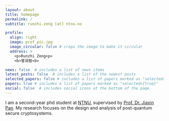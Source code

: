 ```yaml
---
layout: about
title: homepage
permalink: /
subtitle: runzhi.zeng [at] ntnu.no

profile:
  align: right
  image: prof_pic.jpg
  image_circular: false # crops the image to make it circular
  address: >
    <p>Runzhi Zeng<p>
    <b>曾润智<b>

news: false  # includes a list of news items
latest_posts: false  # includes a list of the newest posts
selected_papers: false # includes a list of papers marked as "selected={true}"
papers: true # includes a list of papers marked as "selected={true}"
social: false  # includes social icons at the bottom of the page
---
```


I am a second-year phd student at [NTNU](https://www.ntnu.no/), supervised by [Prof. Dr. Jiaxin Pan](https://sites.google.com/view/jiaxinpan). My research focuses on the design and analysis of post-quantum secure cryptosystems.


<!--
* Authenticated Key Exchange (AKE), including
  * Tight security of AKE protocols
  * Password-based AKE protocols
* Lattice-based Cryptography, including
  * design of efficient lattice-based cryptosystem, and
  * security analysis in quantum idealized models, e.g., quantum random oracle model and quantum ideal cipher model.-->
<!--h2>Review</h2>


<!-- Write your biography here. Tell the world about yourself. Link to your favorite [subreddit](http://reddit.com). You can put a picture in, too. The code is already in, just name your picture `prof_pic.jpg` and put it in the `img/` folder.

# Put your address / P.O. box / other info right below your picture. You can also disable any of these elements by editing `profile` property of the YAML header of your `_pages/about.md`. Edit `_bibliography/papers.bib` and Jekyll will render your [publications page](/al-folio/publications/) automatically.

# Link to your social media connections, too. This theme is set up to use [Font Awesome icons](http://fortawesome.github.io/Font-Awesome/) and [Academicons](https://jpswalsh.github.io/academicons/), like the ones below. Add your Facebook, Twitter, LinkedIn, Google Scholar, or just disable all of them.  -->
